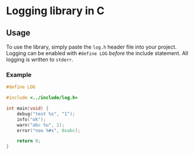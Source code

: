 
# Logging library in C

## Usage

To use the library, simply paste the `log.h` header file into your project.
Logging can be enabled with `#define LOG` *before* the include statement.
All logging is written to `stderr`.

### Example

```c
#define LOG

#include <../include/log.h>

int main(void) {
    debug("test %s", "1");
    info("ok");
    warn("abc %u", 1);
    error("noo %#x", 0xabc);

    return 0;
}
```
